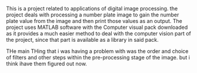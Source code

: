 This is a project related to applications of digital image processing. the project deals with processing a number plate image to gain the number plate value from the image and then print those values as an output. The project uses MATLAB software with the Computer visual pack downloaded as it provides a much easier method to deal with the computer vision part of the project, since that part is available as a library in said pack.

THe main THing that i was having a problem with was the order and choice of filters and other steps within the pre-processing stage of the image. but i think ihave them figured out now.
